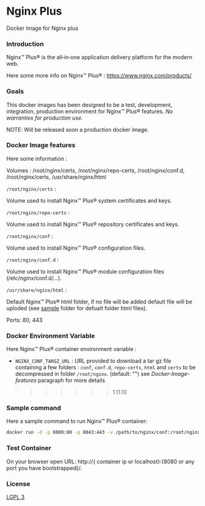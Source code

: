 # Nginx Plus

Docker Image for Nginx plus


### Introduction ###

Nginx™ Plus® is the all‑in‑one application delivery platform for the modern web.

Here some more info on Nginx™ Plus® :
https://www.nginx.com/products/


### Goals ###

This docker images has been designed to be a test, development, integration, production environment for Nginx™ Plus® features.
*No warranties for production use.*

NOTE: Will be released soon a production docker image.


### Docker Image features ###

Here some information :

Volumes : /root/nginx/certs, /root/nginx/repo-certs, /root/nginx/conf.d, /root/nginx/certs, /usr/share/nginx/html

`/root/nginx/certs` :

Volume used to install Nginx™ Plus® system certificates and keys.

`/root/nginx/repo-certs` :

Volume used to install Nginx™ Plus® repository certificates and keys.

`/root/nginx/conf` :

Volume used to install Nginx™ Plus® configuration files.


`/root/nginx/conf.d` :

Volume used to install Nginx™ Plus® module configuration files (/etc/nginx/conf.d/...).


`/usr/share/nginx/html` :

Default Nginx™ Plus® html folder, if no file will be added default file will be uploded (see [sample](/samples) folder for defualt folder html files).

Ports: 80, 443


### Docker Environment Variable ###

Here Nginx™ Plus® container environment variable :

* `NGINX_CONF_TARGZ_URL` : URL provided to download a tar gz file containing a few folders : `conf`, `conf.d`, `repo-certs`, `html` and `certs` to be decompressed in folder `/root/nginx`. (default: "") see *Docker-Image-features* paragraph for more details
>>>>>>> 1.11.10



### Sample command ###

Here a sample command to run Nginx™ Plus® container:

```bash
docker run -d -p 8080:80 -p 8043:443 -v /path/to/nginx/conf:/root/nginx/conf -v /path/to/nginx/certs:/root/nginx/certs --name my-nginx-plus hellgate75/nginx-plus:latest
```

### Test Container ###

On your browser open URL: http://{ container ip or localhost}:{8080 or any port you have bootstrapped}/.


### License ###

[LGPL 3](/LICENSE)
